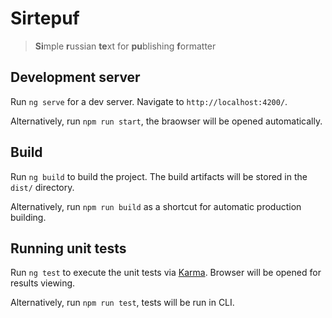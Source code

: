 # Sirtepuf

> **Si**mple **r**ussian **te**xt for **pu**blishing **f**ormatter

## Development server

Run `ng serve` for a dev server. Navigate to `http://localhost:4200/`.

Alternatively, run `npm run start`, the braowser will be opened automatically.

## Build

Run `ng build` to build the project. The build artifacts will be stored in the `dist/` directory.

Alternatively, run `npm run build` as a shortcut for automatic production building.

## Running unit tests

Run `ng test` to execute the unit tests via [Karma](https://karma-runner.github.io). Browser will be opened for results viewing.

Alternatively, run `npm run test`, tests will be run in CLI.

